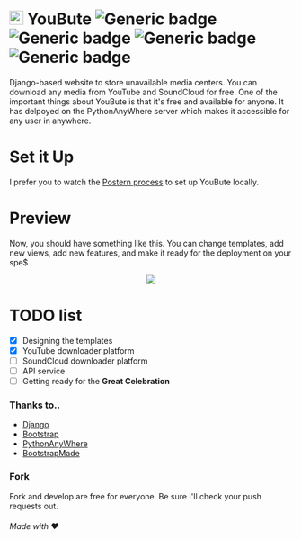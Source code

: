 # <span><img src="https://youbute.pythonanywhere.com/static/web/img/favicon.png" width="25px"></span> YouBute ![Generic badge](https://img.shields.io/badge/Build-inprogress-blue.svg) ![Generic badge](https://img.shields.io/badge/License-MIT-purple.svg) ![Generic badge](https://img.shields.io/badge/Language-python3-yellow.svg) ![Generic badge](https://img.shields.io/badge/Framework-Django3-green.svg)

Django-based website to store unavailable media centers. You can download any media from YouTube and SoundCloud for free. One of the important things about YouBute is that it's free and available for anyone. It has delpoyed on the PythonAnyWhere server which makes it accessible for any user in anywhere.

# Set it Up
I prefer you to watch the [Postern process](https://github.com/lnxpy/postern) to set up YouBute locally.

# Preview
Now, you should have something like this. You can change templates, add new views, add new features, and make it ready for the deployment on your spe$

<center>
  <img src="https://github.com/lnxpy/youbute/blob/master/shots/sh2.png">
</center>

# TODO list
- [x] Designing the templates
- [x] YouTube downloader platform
- [ ] SoundCloud downloader platform
- [ ] API service
- [ ] Getting ready for the **Great Celebration**

### Thanks to..
* [Django](https://djangoproject.com)
* [Bootstrap](https://getbootstrap.com)
* [PythonAnyWhere](https://pythonanywhere.com)
* [BootstrapMade](https://bootstrapmade.com)

### Fork
Fork and develop are free for everyone. Be sure I'll check your push requests out.

###### Made with ❤
